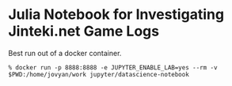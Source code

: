 # Julia Notebook for Investigating Jinteki.net Game Logs

Best run out of a docker container.
```
% docker run -p 8888:8888 -e JUPYTER_ENABLE_LAB=yes --rm -v $PWD:/home/jovyan/work jupyter/datascience-notebook
```

